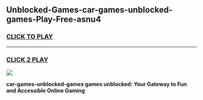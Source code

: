 
## Unblocked-Games-car-games-unblocked-games-Play-Free-asnu4
<h3>
<a href="https://premium76.site?title=car-games-unblocked-games&ref=18A1">CLICK TO PLAY</a></h3>
<hr>

<h3>
<a href="https://premium76.site?title=car-games-unblocked-games&ref=18A1">CLICK 2 PLAY</a>
  
</h3>

<a href="https://premium76.site?title=car-games-unblocked-games&ref=18A1"><img src="https://clearcache.store/games.png"></a>


**car-games-unblocked-games games unblocked: Your Gateway to Fun and Accessible Online Gaming**
